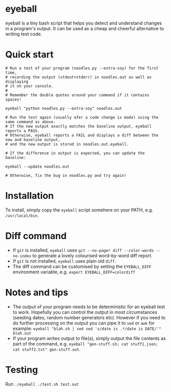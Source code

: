 # eyeball

eyeball is a tiny bash script that helps you detect and understand changes in a program's output. It can be used as a cheap and 
cheerful alternative to writing test code.

# Quick start

```
# Run a test of your program (noodles.py --extra-soy) for the first time, 
# recording the output (stdout+stderr) in noodles.out as well as displaying
# it on your console.
# 
# Remember the double quotes around your command if it contains spaces!

eyeball "python noodles.py --extra-soy" noodles.out

# Run the test again (usually afer a code change is made) using the same command as above.
# If the new output exactly matches the baseline output, eyeball reports a PASS.
# Otherwise, eyeball reports a FAIL and displays a diff between the new and baseline output, 
# and the new output is stored in noodles.out.eyeball.

# If the difference in output is expected, you can update the baseline:

eyeball --update noodles.out

# Otherwise, fix the bug in noodles.py and try again!
```

# Installation

To install, simply copy the `eyeball` script somehere on your PATH, e.g. `/usr/local/bin`.

# Diff command

- If `git` is installed, `eyeball` uses `git --no-pager diff --color-words --no-index` to generate a lovely colourised word-by-word diff report.
- If `git` is not installed, `eyeball` uses plain old `diff`.
- The diff command can be customised by setting the `EYEBALL_DIFF` environment variable, e.g. `export EYEBALL_DIFF=colordiff`

# Notes and tips

- The output of your program needs to be deterministic for an eyeball test to work. Hopefully you can control the output 
in most circumstances (seeding dates, random number generators etc). However if you need to do further processing on the output you can 
pipe it to `sed` or `awk` for example: `eyeball "blah.sh | sed sed 's/date is .*/date is DATE/'" blah.out`
- If your program writes output to file(s), simply output the file contents as part of the command, e.g. 
`eyeball "gen-stuff.sh; cat stuff1.json; cat stuff2.txt" gen-stuff.out`.

# Testing

Run `./eyeball ./test.sh test.out`